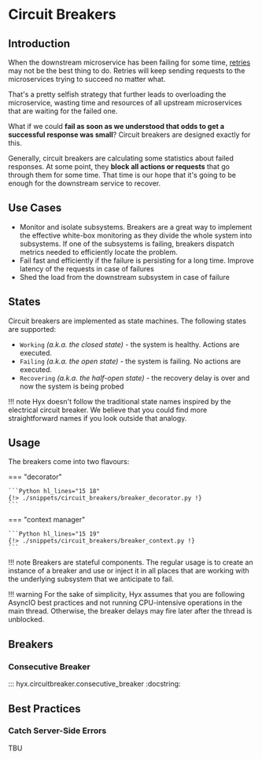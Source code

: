 # Circuit Breakers

## Introduction

When the downstream microservice has been failing for some time, [retries](./retry.md) may not be the best thing to do.
Retries will keep sending requests to the microservices trying to succeed no matter what. 

That's a pretty selfish strategy that further leads to overloading the microservice, 
wasting time and resources of all upstream microservices that are waiting for the failed one.

What if we could **fail as soon as we understood that odds to get a successful response was small**? 
Circuit breakers are designed exactly for this.

Generally, circuit breakers are calculating some statistics about failed responses. 
At some point, they **block all actions or requests** that go through them for some time. 
That time is our hope that it's going to be enough for the downstream service to recover.

## Use Cases

* Monitor and isolate subsystems. 
  Breakers are a great way to implement the effective white-box monitoring as they divide the whole system 
  into subsystems. If one of the subsystems is failing, breakers dispatch metrics needed to efficiently locate the problem. 
* Fail fast and efficiently if the failure is persisting for a long time. Improve latency of the requests in case of failures
* Shed the load from the downstream subsystem in case of failure

## States

Circuit breakers are implemented as state machines. The following states are supported:

* `Working` *(a.k.a. the closed state)* - the system is healthy. Actions are executed.
* `Failing` *(a.k.a. the open state)* - the system is failing. No actions are executed.
* `Recovering` *(a.k.a. the half-open state)* - the recovery delay is over and now the system is being probed

!!! note
    Hyx doesn't follow the traditional state names inspired by the electrical circuit breaker.
    We believe that you could find more straightforward names if you look outside that analogy.

## Usage

The breakers come into two flavours:

=== "decorator"

    ```Python hl_lines="15 18"
    {!> ./snippets/circuit_breakers/breaker_decorator.py !}
    ```

=== "context manager"

    ```Python hl_lines="15 19"
    {!> ./snippets/circuit_breakers/breaker_context.py !}
    ```

!!! note
    Breakers are stateful components. 
    The regular usage is to create an instance of a breaker and use or inject it in all places that are working with the underlying subsystem that we anticipate to fail.

!!! warning
    For the sake of simplicity, Hyx assumes that you are following AsyncIO best practices and not running CPU-intensive operations in the main thread.
    Otherwise, the breaker delays may fire later after the thread is unblocked.

## Breakers

### Consecutive Breaker

::: hyx.circuitbreaker.consecutive_breaker
    :docstring:

## Best Practices

### Catch Server-Side Errors

TBU